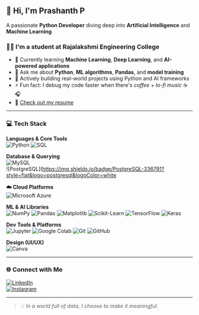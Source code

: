 ## 👋 Hi, I'm Prashanth P  
A passionate **Python Developer** diving deep into **Artificial Intelligence** and **Machine Learning**

### 👨‍🎓 I'm a student at Rajalakshmi Engineering College  
- 🔭 Currently learning **Machine Learning**, **Deep Learning**, and **AI-powered applications**  
- 💬 Ask me about **Python**, **ML algorithms**, **Pandas**, and **model training**  
- 🌱 Actively building real-world projects using Python and AI frameworks  
- ⚡ Fun fact: I debug my code faster when there's *coffee + lo-fi music* ☕🎧  
- 📄 [Check out my resume](#) <!-- Replace this with a public resume link -->

---

### 💻 Tech Stack  
**Languages & Core Tools**  
![Python](https://img.shields.io/badge/Python-3776AB?style=flat&logo=python&logoColor=white)  ![SQL](https://img.shields.io/badge/SQL-4479A1?style=flat&logo=postgresql&logoColor=white) 

**Database & Querying**  
![MySQL](https://img.shields.io/badge/MySQL-4479A1?style=flat&logo=mysql&logoColor=white)  
![PostgreSQL](https://img.shields.io/badge/PostgreSQL-336791?style=flat&logo=postgresql&logoColor=white

**☁️ Cloud Platforms**  
![Microsoft Azure](https://img.shields.io/badge/Azure-0078D4?style=flat&logo=microsoftazure&logoColor=white)

**ML & AI Libraries**  
![NumPy](https://img.shields.io/badge/NumPy-013243?style=flat&logo=numpy&logoColor=white)  ![Pandas](https://img.shields.io/badge/Pandas-150458?style=flat&logo=pandas&logoColor=white)  ![Matplotlib](https://img.shields.io/badge/Matplotlib-ffffff?style=flat&logo=matplotlib&logoColor=black)    ![Scikit-Learn](https://img.shields.io/badge/Scikit--Learn-F7931E?style=flat&logo=scikit-learn&logoColor=white)  ![TensorFlow](https://img.shields.io/badge/TensorFlow-FF6F00?style=flat&logo=tensorflow&logoColor=white)  ![Keras](https://img.shields.io/badge/Keras-D00000?style=flat&logo=keras&logoColor=white)

**Dev Tools & Platforms**  
![Jupyter](https://img.shields.io/badge/Jupyter-F37626?style=flat&logo=jupyter&logoColor=white)  ![Google Colab](https://img.shields.io/badge/Colab-F9AB00?style=flat&logo=googlecolab&logoColor=white)  ![Git](https://img.shields.io/badge/Git-F05032?style=flat&logo=git&logoColor=white)  ![GitHub](https://img.shields.io/badge/GitHub-181717?style=flat&logo=github&logoColor=white)

**Design (UI/UX)**  
![Canva](https://img.shields.io/badge/Canva-00C4CC?style=flat&logo=canva&logoColor=white)

---

### 🌐 Connect with Me  
[![LinkedIn](https://img.shields.io/badge/LinkedIn-blue?style=flat&logo=linkedin)](https://www.linkedin.com/in/your-link)  
[![Instagram](https://img.shields.io/badge/Instagram-pink?style=flat&logo=instagram)](https://www.instagram.com/your-link)

---
> 💡 *In a world full of data, I choose to make it meaningful.*  
